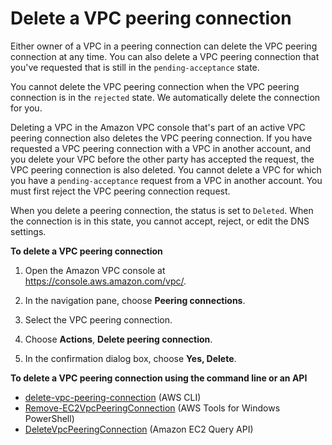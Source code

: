 # Delete a VPC peering connection<a name="delete-vpc-peering-connection"></a>

Either owner of a VPC in a peering connection can delete the VPC peering connection at any time\. You can also delete a VPC peering connection that you've requested that is still in the `pending-acceptance` state\.

You cannot delete the VPC peering connection when the VPC peering connection is in the `rejected` state\. We automatically delete the connection for you\. 

Deleting a VPC in the Amazon VPC console that's part of an active VPC peering connection also deletes the VPC peering connection\. If you have requested a VPC peering connection with a VPC in another account, and you delete your VPC before the other party has accepted the request, the VPC peering connection is also deleted\. You cannot delete a VPC for which you have a `pending-acceptance` request from a VPC in another account\. You must first reject the VPC peering connection request\.

When you delete a peering connection, the status is set to `Deleted`\. When the connection is in this state, you cannot accept, reject, or edit the DNS settings\.

**To delete a VPC peering connection**

1. Open the Amazon VPC console at [https://console\.aws\.amazon\.com/vpc/](https://console.aws.amazon.com/vpc/)\.

1. In the navigation pane, choose **Peering connections**\.

1. Select the VPC peering connection\.

1. Choose **Actions**, **Delete peering connection**\.

1. In the confirmation dialog box, choose **Yes, Delete**\.

**To delete a VPC peering connection using the command line or an API**
+ [delete\-vpc\-peering\-connection](https://docs.aws.amazon.com/cli/latest/reference/ec2/delete-vpc-peering-connection.html) \(AWS CLI\)
+ [Remove\-EC2VpcPeeringConnection](https://docs.aws.amazon.com/powershell/latest/reference/items/Remove-EC2VpcPeeringConnection.html) \(AWS Tools for Windows PowerShell\)
+ [DeleteVpcPeeringConnection](https://docs.aws.amazon.com/AWSEC2/latest/APIReference/ApiReference-query-DeleteVpcPeeringConnection.html) \(Amazon EC2 Query API\)